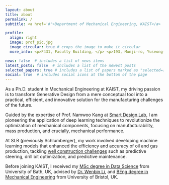 ```yaml
---
layout: about
title: about
permalink: /
subtitle: <a href='#'>Department of Mechanical Engineering, KAIST</a>

profile:
  align: right
  image: prof_pic.jpg
  image_circular: true # crops the image to make it circular
  more_info: <p>F431, Faculty Building, </p> <p>193, Munji-ro, Yuseong-gu, </p> <p>Daejeon, Republic of Korea</p>

news: false  # includes a list of news items
latest_posts: false  # includes a list of the newest posts
selected_papers: true # includes a list of papers marked as "selected={true}"
social: true  # includes social icons at the bottom of the page
---
```


As a Ph.D. student in Mechanical Engineering at KAIST, my driving passion is to transform Generative Design from a mere conceptual tool into a practical, efficient, and innovative solution for the manufacturing challenges of the future. 

Guided by the expertise of Prof. Namwoo Kang at [Smart Design Lab](http://www.smartdesignlab.org/index.html), I am pioneering the application of deep learning techniques to revolutionize the optimization of mechanical components, focusing on manufacturability, mass production, and crucially, mechanical performance.

At SLB (previously Schlumberger), my work involved developing machine learning models that enhanced the efficiency and accuracy of oil and gas production, tackling [well construction challenges](https://www.slb.com/products-and-services/innovating-in-oil-and-gas/drilling/bottomhole-assemblies) such as predictive steering, drill bit optimization, and predictive maintenance.

Before joining KAIST, I received my [MSc degree in Data Science](https://www.bath.ac.uk/courses/postgraduate-2024/taught-postgraduate-courses/msc-data-science-with-professional-placement/) from University of Bath, UK, advised by [Dr. Wenbin Li](https://peringlab.org/), and [BEng degree in Mechanical Engineering](https://www.bristol.ac.uk/study/undergraduate/2024/mechanical-engineering/beng-mechanical-engineering/) from University of Bristol, UK.
